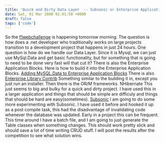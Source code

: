 ```yaml
---
title: 'Quick and Dirty Data Layer  -- Subsonic or Enterprise Application Blocks'
date: Sat, 01 Mar 2008 01:01:58 +0000
draft: false
tags: ['code']
---
```


So the [f1webchallenge](http://www.f1webchallenge.com/) is happening tomorrow morning. The question is how does a .net developer who traditionally works on large projects transition to a development project that happens in just 24 hours. One question is how do we handle our Data Layer. Since it is Mysql, we can just use MySql.Data and get basic functionality, but for something that is going to need to be done very fast will that cut it? There is also the Enterprise Application Blocks. Here is how to build it into the Enterprise Application Blocks. [Adding MySQL.Data to Enterprise Application Blocks](http://www.codeproject.com/KB/database/MySql_with_Ent_Lib.aspx) There is also [Enterprise Library Contrib](http://www.codeplex.com/entlibcontrib/Release/ProjectReleases.aspx?ReleaseId=7302) Something similar to the building it in, except you just run an installer. Then there is the OR/M frameworks. NHibernate This just seems to big and bulky for a quick and dirty project. I have used this in a larger application and things that should be simple are difficuly and things that should be hard are easy(sometimes). [Subsonic](http://www.subsonicproject.com/) I am going to do some more experimenting with Subsonic. I have used it before and hooked it up as a post compile task, this had the disadvantage of invalidating code whenever the database was updated. Early in a project this can be frequent. This time around I have a batch file, and I am going to just generate the Table classes when something changes. This should work pretty slick and should save a lot of time writing CRUD stuff. I will post the results after the competition to see what solution wins.